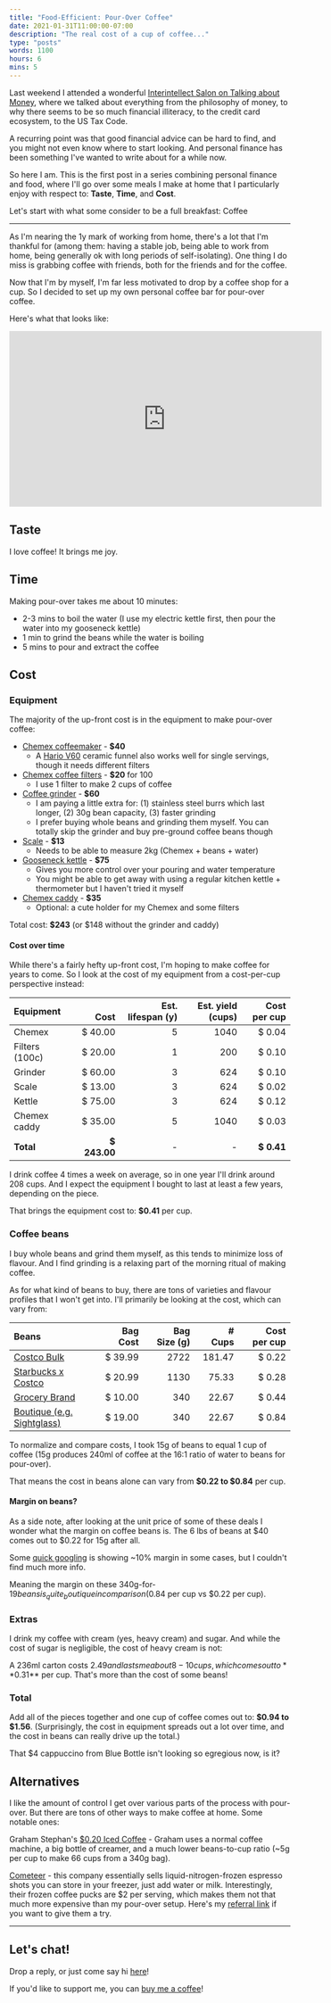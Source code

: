 ```yaml
---
title: "Food-Efficient: Pour-Over Coffee"
date: 2021-01-31T11:00:00-07:00
description: "The real cost of a cup of coffee..."
type: "posts"
words: 1100
hours: 6
mins: 5
---
```


Last weekend I attended a wonderful <a target="_blank" href="https://twitter.com/billyisyoung/status/1353122334467518464">Interintellect Salon on Talking about Money</a>, where we talked about everything from the philosophy of money, to why there seems to be so much financial illiteracy, to the credit card ecosystem, to the US Tax Code.

A recurring point was that good financial advice can be hard to find, and you might not even know where to start looking.  And personal finance has been something I've wanted to write about for a while now.

So here I am. This is the first post in a series combining personal finance and food, where I'll go over some meals I make at home that I particularly enjoy with respect to: **Taste**, **Time**, and **Cost**.

Let's start with what some consider to be a full breakfast: Coffee

---

As I'm nearing the 1y mark of working from home, there's a lot that I'm thankful for (among them: having a stable job, being able to work from home, being generally ok with long periods of self-isolating).  One thing I do miss is grabbing coffee with friends, both for the friends and for the coffee.

Now that I'm by myself, I'm far less motivated to drop by a coffee shop for a cup.  So I decided to set up my own personal coffee bar for pour-over coffee.

Here's what that looks like:  
<iframe width="560" height="315" src="https://www.youtube.com/embed/JrcH-4wHK9w" frameborder="0" allow="accelerometer; autoplay; clipboard-write; encrypted-media; gyroscope; picture-in-picture" allowfullscreen></iframe>

## Taste
I love coffee! It brings me joy.

## Time
Making pour-over takes me about 10 minutes:  

* 2-3 mins to boil the water (I use my electric kettle first, then pour the water into my gooseneck kettle)
* 1 min to grind the beans while the water is boiling
* 5 mins to pour and extract the coffee

## Cost
### Equipment
The majority of the up-front cost is in the equipment to make pour-over coffee:  

* <a target="_blank" href="https://smile.amazon.com/dp/B000I1WP7W">Chemex coffeemaker</a> - **$40**
  * A <a target="_blank" href="https://www.amazon.com/dp/B000P4D5HG">Hario V60</a> ceramic funnel also works well for single servings, though it needs different filters
* <a target="_blank" href="https://smile.amazon.com/dp/B017OFOP68">Chemex coffee filters</a> - **$20** for 100
  * I use 1 filter to make 2 cups of coffee
* <a target="_blank" href="https://smile.amazon.com/dp/B07ZNXQF4S">Coffee grinder</a> - **$60**
  * I am paying a little extra for: (1) stainless steel burrs which last longer, (2) 30g bean capacity, (3) faster grinding
  * I prefer buying whole beans and grinding them myself. You can totally skip the grinder and buy pre-ground coffee beans though
* <a target="_blank" href="https://smile.amazon.com/dp/B01JTDG084">Scale</a> - **$13**
  * Needs to be able to measure 2kg (Chemex + beans + water)
* <a target="_blank" href="https://www.amazon.com/dp/B014UN7B7C">Gooseneck kettle</a> - **$75**
  * Gives you more control over your pouring and water temperature
  * You might be able to get away with using a regular kitchen kettle + thermometer but I haven't tried it myself
* <a target="_blank" href="http://www.bluehorseproducts.com/chemex-caddy">Chemex caddy</a> - **$35**
  * Optional: a cute holder for my Chemex and some filters

Total cost: **$243** (or $148 without the grinder and caddy)

#### Cost over time
While there's a fairly hefty up-front cost, I'm hoping to make coffee for years to come. So I look at the cost of my equipment from a cost-per-cup perspective instead:

| Equipment | &nbsp;&nbsp;&nbsp;&nbsp;&nbsp;&nbsp;&nbsp;&nbsp;&nbsp;&nbsp; Cost | &nbsp;&nbsp; Est. lifespan (y) | &nbsp;&nbsp; Est. yield (cups) | &nbsp;&nbsp; Cost per cup |
| :------------- | -------: | ---: | -----: | -----: |
| Chemex         |      $ 40.00 |    5 |   1040 |     $ 0.04 |
| Filters (100c) |      $ 20.00 |    1 |    200 |     $ 0.10 |
| Grinder        |      $ 60.00 |    3 |    624 |     $ 0.10 |
| Scale          |      $ 13.00 |    3 |    624 |     $ 0.02 |
| Kettle         |      $ 75.00 |    3 |    624 |     $ 0.12 |
| Chemex caddy   |      $ 35.00 |    5 |   1040 |     $ 0.03 |
| **Total**      | **$ 243.00** |    - |      - | **$ 0.41** |

I drink coffee 4 times a week on average, so in one year I'll drink around 208 cups. And I expect the equipment I bought to last at least a few years, depending on the piece.

That brings the equipment cost to: **$0.41** per cup.

### Coffee beans
I buy whole beans and grind them myself, as this tends to minimize loss of flavour.  And I find grinding is a relaxing part of the morning ritual of making coffee.

As for what kind of beans to buy, there are tons of varieties and flavour profiles that I won't get into.  I'll primarily be looking at the cost, which can vary from:  

<!-- nbsp hack to make table look somewhat nice... -->
| Beans | &nbsp;&nbsp; Bag Cost | &nbsp;&nbsp; Bag Size (g) | &nbsp;&nbsp; \# Cups | &nbsp;&nbsp; Cost per cup |
| :---- | -----------: | ------------: | -------: | ---------: |
| <a target="_blank" href="https://www.costco.com/san-francisco-french-roast-whole-bean-coffee-3-lb%2c-2-pack.product.100039943.html">Costco Bulk</a> | $ 39.99 | 2722 | 181.47 | $ 0.22 |
| <a target="_blank" href="https://www.costco.com/starbucks-french-roast%2c-whole-bean-coffee%2c-2.5-lbs.product.100377146.html">Starbucks x Costco</a> | $ 20.99  | 1130         | 75.33   | $ 0.28    |
| <a target="_blank" href="https://smile.amazon.com/dp/B086FCPKC1">Grocery Brand</a> | $ 10.00  | 340          | 22.67   | $ 0.44    |
| <a target="_blank" href="https://sightglasscoffee.com/products/banner-dark">Boutique (e.g. Sightglass)</a>         | $ 19.00  | 340          | 22.67   | $ 0.84    |

To normalize and compare costs, I took 15g of beans to equal 1 cup of coffee (15g produces 240ml of coffee at the 16:1 ratio of water to beans for pour-over).

That means the cost in beans alone can vary from **$0.22 to $0.84** per cup.

#### Margin on beans?
As a side note, after looking at the unit price of some of these deals I wonder what the margin on coffee beans is.  The 6 lbs of beans at $40 comes out to $0.22 for 15g after all.

Some <a target="_blank" href="https://www.quora.com/Whats-the-margin-on-coffee-beans-from-roaster-to-distributor">quick googling</a> is showing ~10% margin in some cases, but I couldn't find much more info.

Meaning the margin on these 340g-for-$19 beans is _quite_ boutique in comparison ($0.84 per cup vs $0.22 per cup).

### Extras
I drink my coffee with cream (yes, heavy cream) and sugar. And while the cost of sugar is negligible, the cost of heavy cream is not:

A 236ml carton costs $2.49 and lasts me about 8-10 cups, which comes out to **$0.31** per cup. That's more than the cost of some beans!

### Total
Add all of the pieces together and one cup of coffee comes out to: **$0.94 to $1.56**.  (Surprisingly, the cost in equipment spreads out a lot over time, and the cost in beans can really drive up the total.)

That $4 cappuccino from Blue Bottle isn't looking so egregious now, is it?

## Alternatives
I like the amount of control I get over various parts of the process with pour-over.  But there are tons of other ways to make coffee at home.  Some notable ones:

Graham Stephan's <a target="_blank" href="https://www.youtube.com/watch?v=tvL4FF2lMnw">$0.20 Iced Coffee</a> - Graham uses a normal coffee machine, a big bottle of creamer, and a much lower beans-to-cup ratio (~5g per cup to make 66 cups from a 340g bag).

<a target="_blank" href="https://cometeer.com/how-we-make-it">Cometeer</a> - this company essentially sells liquid-nitrogen-frozen espresso shots you can store in your freezer, just add water or milk.  Interestingly, their frozen coffee pucks are $2 per serving, which makes them not that much more expensive than my pour-over setup.  Here's my <a target="_blank" href="https://cometeer.com/products/pilot-program?code=57UJxv">referral link</a> if you want to give them a try.

<hr>

## Let's chat!
Drop a reply, or just come say hi <a target="_blank" href="https://twitter.com/billyisyoung/status/1356002430010355713">here</a>!

If you'd like to support me, you can <a target="_blank" href="https://www.buymeacoffee.com/billyy">buy me a coffee</a>!
